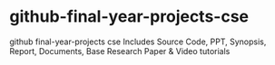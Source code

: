 # github-final-year-projects-cse
github final-year-projects cse Includes Source Code, PPT, Synopsis, Report, Documents, Base Research Paper &amp; Video tutorials
